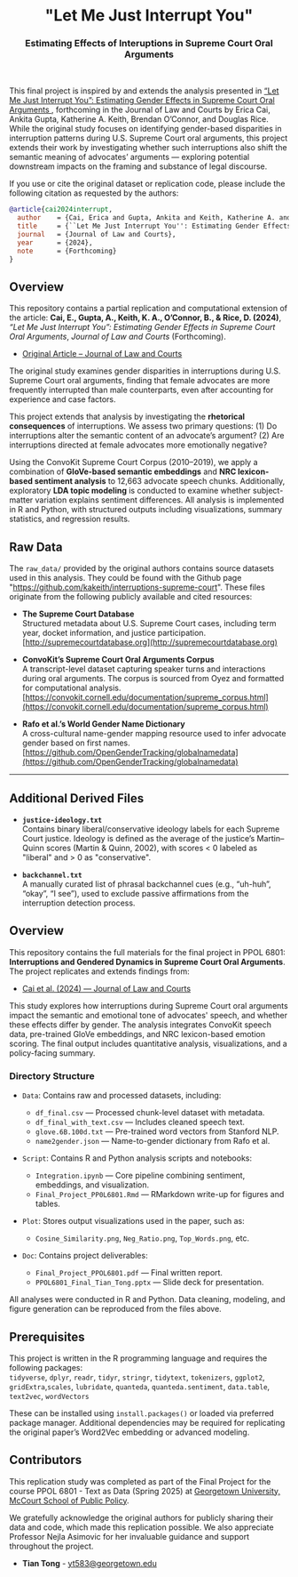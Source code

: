 <h1 align="center"> "Let Me Just Interrupt You"</h1>
<h3 align="center"> Estimating Effects of Interuptions in Supreme Court Oral Arguments </h3>  
<br>

<!-- Project Reference -->

This final project is inspired by and extends the analysis presented in
<a href="https://core-prod.cambridgecore.org/core/journals/journal-of-law-and-courts/article/let-me-just-interrupt-you-estimating-gender-effects-in-supreme-court-oral-arguments/4870F0FD3BEF0E00AF46F8D64EDA2289"> “Let Me Just Interrupt You”: Estimating Gender Effects in Supreme Court Oral Arguments </a>, forthcoming in the Journal of Law and Courts by Erica Cai, Ankita Gupta, Katherine A. Keith, Brendan O’Connor, and Douglas Rice.
While the original study focuses on identifying gender-based disparities in interruption patterns during U.S. Supreme Court oral arguments, this project extends their work by investigating whether such interruptions also shift the semantic meaning of advocates’ arguments — exploring potential downstream impacts on the framing and substance of legal discourse.

If you use or cite the original dataset or replication code, please include the following citation as requested by the authors:

```bibtex
@article{cai2024interrupt,
  author    = {Cai, Erica and Gupta, Ankita and Keith, Katherine A. and O'Connor, Brendan and Rice, Douglas},
  title     = {``Let Me Just Interrupt You'': Estimating Gender Effects in Supreme Court Oral Arguments},
  journal   = {Journal of Law and Courts},
  year      = {2024},
  note      = {Forthcoming}
}
```

<!-- Project Overview -->
<h2 id="overview">Overview</h2>

<p>
This repository contains a partial replication and computational extension of the article:
<b>Cai, E., Gupta, A., Keith, K. A., O’Connor, B., & Rice, D. (2024)</b>, 
<i>“Let Me Just Interrupt You”: Estimating Gender Effects in Supreme Court Oral Arguments</i>, 
<em>Journal of Law and Courts</em> (Forthcoming).
</p>

<ul>
  <li>
    <a href="https://www.cambridge.org/core/journals/journal-of-law-and-courts/article/let-me-just-interrupt-you-estimating-gender-effects-in-supreme-court-oral-arguments/4870F0FD3BEF0E00AF46F8D64EDA2289" target="_blank">
      Original Article – Journal of Law and Courts
    </a>
  </li>
</ul>

<p>
The original study examines gender disparities in interruptions during U.S. Supreme Court oral arguments, finding that female advocates are more frequently interrupted than male counterparts, even after accounting for experience and case factors.
</p>

<p>
This project extends that analysis by investigating the <b>rhetorical consequences</b> of interruptions. We assess two primary questions:
(1) Do interruptions alter the semantic content of an advocate’s argument?
(2) Are interruptions directed at female advocates more emotionally negative?
</p>

<p>
Using the ConvoKit Supreme Court Corpus (2010–2019), we apply a combination of <b>GloVe-based semantic embeddings</b> and <b>NRC lexicon-based sentiment analysis</b> to 12,663 advocate speech chunks. Additionally, exploratory <b>LDA topic modeling</b> is conducted to examine whether subject-matter variation explains sentiment differences. All analysis is implemented in R and Python, with structured outputs including visualizations, summary statistics, and regression results.
</p>


## Raw Data

The `raw_data/` provided by the original authors contains source datasets used in this analysis. They could be found with the Github page "https://github.com/kakeith/interruptions-supreme-court". These files originate from the following publicly available and cited resources:

- **The Supreme Court Database**  
  Structured metadata about U.S. Supreme Court cases, including term year, docket information, and justice participation.  
  [http://supremecourtdatabase.org](http://supremecourtdatabase.org)

- **ConvoKit’s Supreme Court Oral Arguments Corpus**  
  A transcript-level dataset capturing speaker turns and interactions during oral arguments. The corpus is sourced from Oyez and formatted for computational analysis.  
  [https://convokit.cornell.edu/documentation/supreme_corpus.html](https://convokit.cornell.edu/documentation/supreme_corpus.html)

- **Rafo et al.’s World Gender Name Dictionary**  
  A cross-cultural name-gender mapping resource used to infer advocate gender based on first names.  
  [https://github.com/OpenGenderTracking/globalnamedata](https://github.com/OpenGenderTracking/globalnamedata)

---

## Additional Derived Files

- **`justice-ideology.txt`**  
  Contains binary liberal/conservative ideology labels for each Supreme Court justice. Ideology is defined as the average of the justice’s Martin–Quinn scores (Martin & Quinn, 2002), with scores < 0 labeled as "liberal" and > 0 as "conservative". 

- **`backchannel.txt`**  
  A manually curated list of phrasal backchannel cues (e.g., “uh-huh”, “okay”, “I see”), used to exclude passive affirmations from the interruption detection process.

<!-- Project Overview -->
<h2 id="overview">Overview</h2>

<p>
This repository contains the full materials for the final project in PPOL 6801: <b>Interruptions and Gendered Dynamics in Supreme Court Oral Arguments</b>. The project replicates and extends findings from:
</p>

<ul>
  <li>
    <a href="https://www.cambridge.org/core/journals/journal-of-law-and-courts/article/let-me-just-interrupt-you-estimating-gender-effects-in-supreme-court-oral-arguments/4870F0FD3BEF0E00AF46F8D64EDA2289" target="_blank">
      Cai et al. (2024) — Journal of Law and Courts
    </a>
  </li>
</ul>

<p>
This study explores how interruptions during Supreme Court oral arguments impact the semantic and emotional tone of advocates' speech, and whether these effects differ by gender. The analysis integrates ConvoKit speech data, pre-trained GloVe embeddings, and NRC lexicon-based emotion scoring. The final output includes quantitative analysis, visualizations, and a policy-facing summary.
</p>

<h3>Directory Structure</h3>

- <code>Data</code>: Contains raw and processed datasets, including:
  - <code>df_final.csv</code> — Processed chunk-level dataset with metadata.
  - <code>df_final_with_text.csv</code> — Includes cleaned speech text.
  - <code>glove.6B.100d.txt</code> — Pre-trained word vectors from Stanford NLP.
  - <code>name2gender.json</code> — Name-to-gender dictionary from Rafo et al.

- <code>Script</code>: Contains R and Python analysis scripts and notebooks:
  - <code>Integration.ipynb</code> — Core pipeline combining sentiment, embeddings, and visualization.
  - <code>Final_Project_PP0L6801.Rmd</code> — RMarkdown write-up for figures and tables.

- <code>Plot</code>: Stores output visualizations used in the paper, such as:
  - <code>Cosine_Similarity.png</code>, <code>Neg_Ratio.png</code>, <code>Top_Words.png</code>, etc.

- <code>Doc</code>: Contains project deliverables:
  - <code>Final_Project_PPOL6801.pdf</code> — Final written report.
  - <code>PPOL6801_Final_Tian_Tong.pptx</code> — Slide deck for presentation.


<p>All analyses were conducted in R and Python. Data cleaning, modeling, and figure generation can be reproduced from the files above.</p>


<!-- PREREQUISITES -->
<h2 id="prerequisites">Prerequisites</h2>

This project is written in the R programming language and requires the following packages:<br>
`tidyverse`, `dplyr`, `readr`, `tidyr`, `stringr`, `tidytext`, `tokenizers`, `ggplot2`, `gridExtra`,`scales`, `lubridate`, `quanteda`, `quanteda.sentiment`, `data.table`, `text2vec`, `wordVectors`

These can be installed using `install.packages()` or loaded via preferred package manager. Additional dependencies may be required for replicating the original paper’s Word2Vec embedding or advanced modeling.




<!-- CONTRIBUTORS -->
<h2 id="contributors">Contributors</h2>

<p>
This replication study was completed as part of the Final Project for 
the course PPOL 6801 - Text as Data (Spring 2025) at 
<a href="https://mccourt.georgetown.edu/">Georgetown University, McCourt School of Public Policy</a>.
</p>

We gratefully acknowledge the original authors for publicly sharing their data and code, which made this replication possible. We also appreciate Professor Nejla Asimovic for her invaluable guidance and support throughout the project.

<ul>
  <li><strong>Tian Tong</strong> - <a href="mailto:yt583@georgetown.edu">yt583@georgetown.edu</a></li>
</ul>

